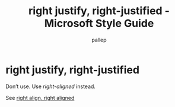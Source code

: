 ﻿---
title: right justify, right-justified - Microsoft Style Guide
author: pallep
ms.author: pallep
ms.date: 01/19/2018
ms.topic: article
ms.prod: non-product-specific
---

# right justify, right-justified

Don’t use. Use *right-aligned* instead.

See [right align, right aligned](/style-guide/a-z-word-list-term-collections/r/right-align-right-aligned)
